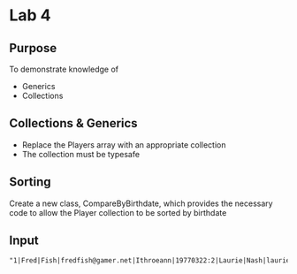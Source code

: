 # Lab 4
## Purpose
To demonstrate knowledge of
- Generics
- Collections
## Collections & Generics
- Replace the Players array with an appropriate collection
- The collection must be typesafe
## Sorting
Create a new class, CompareByBirthdate, which provides the necessary code to allow the Player collection to be sorted by birthdate
## Input
```
"1|Fred|Fish|fredfish@gamer.net|Ithroeann|19770322:2|Laurie|Nash|laurieeenash@gmail.com|Mazzzap|19820828:3|Conrad|Washington|fredfish@gamer.net|Crayonbreath|19720712:4|Jeanette|Price|priceizrite@hotmail.com|Quinesia|20011003:5|Mark|Chan|mchan@oneminutemail.com|CastleRock|19950401"
```
